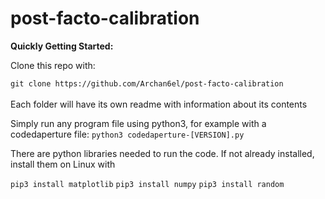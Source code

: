 # post-facto-calibration

**Quickly Getting Started:**

Clone this repo with:

`git clone https://github.com/Archan6el/post-facto-calibration`
<br /><br />
Each folder will have its own readme with information about its contents

Simply run any program file using python3, for example with a codedaperture file: 
`python3 codedaperture-[VERSION].py` 


There are python libraries needed to run the code. If not already installed, install them on Linux with

`pip3 install matplotlib`
`pip3 install numpy` 
`pip3 install random`
